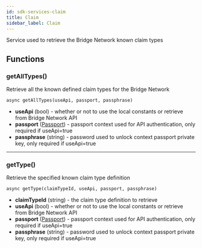 ```yaml
---
id: sdk-services-claim
title: Claim
sidebar_label: Claim 
---
```

Service used to retrieve the Bridge Network known claim types

## Functions
### getAllTypes()
Retrieve all the known defined claim types for the Bridge Network
```
async getAllTypes(useApi, passport, passphrase)
```
- **useApi** (bool) - whether or not to use the local constants or retrieve from Bridge Network API
- **passport** (<a href='sdk-models-passport'>Passport</a>) - passport context used for API authentication, only required if useApi=true
- **passphrase** (string) - password used to unlock context passport private key, only required if useApi=true

---

### getType()
Retrieve the specified known claim type definition
```
async getType(claimTypeId, useApi, passport, passphrase)
```
- **claimTypeId** (string) - the claim type definition to retrieve
- **useApi** (bool) - whether or not to use the local constants or retrieve from Bridge Network API
- **passport** (<a href='sdk-models-passport'>Passport</a>) - passport context used for API authentication, only required if useApi=true
- **passphrase** (string) - password used to unlock context passport private key, only required if useApi=true